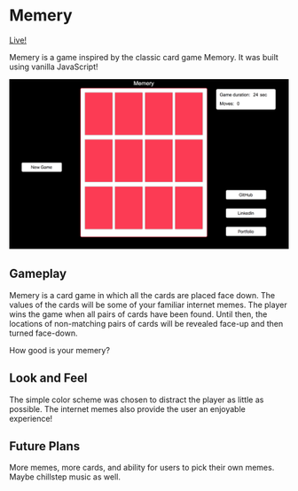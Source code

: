 # Memery

[Live!](https://kevinnn.co/memery/)

Memery is a game inspired by the classic card game Memory. It was built using vanilla JavaScript!

![](assets/images/memery.png)

## Gameplay

Memery is a card game in which all the cards are placed face down. The values of the cards will be some of your familiar internet memes. The player wins the game when all pairs of cards have been found. Until then, the locations of non-matching pairs of cards will be revealed face-up and then turned face-down.

How good is your memery?

## Look and Feel

The simple color scheme was chosen to distract the player as little as possible. The internet memes also provide the user an enjoyable experience!

## Future Plans

More memes, more cards, and ability for users to pick their own memes. Maybe chillstep music as well.
